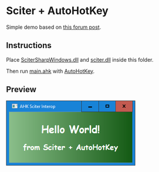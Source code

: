 # Sciter + AutoHotKey

Simple demo based on [this forum post](https://sciter.com/forums/topic/scitersharp-with-autohotkey/).

## Instructions

Place [SciterSharpWindows.dll](https://www.nuget.org/packages/SciterSharpWindows) and [sciter.dll](https://github.com/c-smile/sciter-js-sdk/blob/e1909ed966b585466bd235994f00a80ed58f30df/bin/windows/x64/sciter.dll) inside this folder.

Then run [main.ahk](main.ahk) with [AutoHotKey](https://www.autohotkey.com/).

## Preview

![screenshot](screenshot.png)
